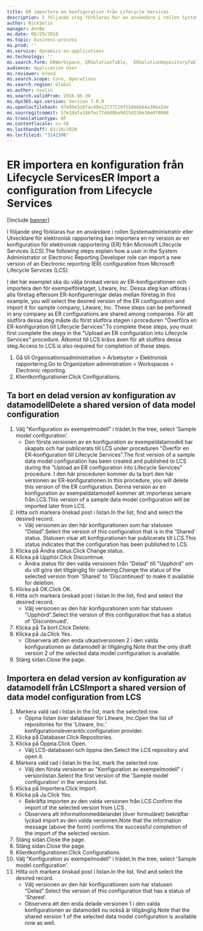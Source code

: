 ```yaml
---
title: ER importera en konfiguration från Lifecycle Services
description: I följande steg förklaras hur en användare i rollen Systemadministratör eller Utvecklare för elektronisk rapportering kan importera en ny version av en konfiguration för elektronisk rapportering (ER) från Microsoft Lifecycle Services (LCS).
author: NickSelin
manager: AnnBe
ms.date: 08/29/2018
ms.topic: business-process
ms.prod: ''
ms.service: dynamics-ax-applications
ms.technology: ''
ms.search.form: ERWorkspace, ERSolutionTable,  ERSolutionRepositoryTable, ERSolutionImport
audience: Application User
ms.reviewer: kfend
ms.search.scope: Core, Operations
ms.search.region: Global
ms.author: nselin
ms.search.validFrom: 2016-06-30
ms.dyn365.ops.version: Version 7.0.0
ms.openlocfilehash: 67e09e3187ac49e12727116f55066b64a386e2de
ms.sourcegitcommit: 57e1dafa186fec77ddd8ba9425d238e36e0f0998
ms.translationtype: HT
ms.contentlocale: sv-SE
ms.lasthandoff: 03/18/2020
ms.locfileid: "3142396"
---
```

# <a name="er-import-a-configuration-from-lifecycle-services"></a><span data-ttu-id="d90a2-103">ER importera en konfiguration från Lifecycle Services</span><span class="sxs-lookup"><span data-stu-id="d90a2-103">ER Import a configuration from Lifecycle Services</span></span>

[!include [banner](../../includes/banner.md)]

<span data-ttu-id="d90a2-104">I följande steg förklaras hur en användare i rollen Systemadministratör eller Utvecklare för elektronisk rapportering kan importera en ny version av en konfiguration för elektronisk rapportering (ER) från Microsoft Lifecycle Services (LCS).</span><span class="sxs-lookup"><span data-stu-id="d90a2-104">The following steps explain how a user in the System Administrator or Electronic Reporting Developer role can import a new version of an Electronic reporting (ER) configuration from Microsoft Lifecycle Services (LCS).</span></span>

<span data-ttu-id="d90a2-105">I det här exemplet ska du välja önskad versio av ER-konfigurationen och importera den för exempelföretaget, Litware, Inc. Dessa steg kan utföras i alla företag eftersom ER-konfigureringar delas mellan företag.</span><span class="sxs-lookup"><span data-stu-id="d90a2-105">In this example, you will select the desired version of the ER configuration and import it for sample company, Litware, Inc. These steps can be performed in any company as ER configurations are shared among companies.</span></span> <span data-ttu-id="d90a2-106">För att slutföra dessa steg måste du först slutföra stegen i proceduren "Överföra en ER-konfiguration till Lifecycle Services”.</span><span class="sxs-lookup"><span data-stu-id="d90a2-106">To complete these steps, you must first complete the steps in the "Upload an ER configuration into Lifecycle Services" procedure.</span></span> <span data-ttu-id="d90a2-107">Åtkomst till LCS krävs även för att slutföra dessa steg.</span><span class="sxs-lookup"><span data-stu-id="d90a2-107">Access to LCS is also required for completion of these steps.</span></span>

1. <span data-ttu-id="d90a2-108">Gå till Organisationsadministration > Arbetsytor > Elektronisk rapportering.</span><span class="sxs-lookup"><span data-stu-id="d90a2-108">Go to Organization administration > Workspaces > Electronic reporting.</span></span>
2. <span data-ttu-id="d90a2-109">Klientkonfigurationer.</span><span class="sxs-lookup"><span data-stu-id="d90a2-109">Click Configurations.</span></span>

## <a name="delete-a-shared-version-of-data-model-configuration"></a><span data-ttu-id="d90a2-110">Ta bort en delad version av konfiguration av datamodell</span><span class="sxs-lookup"><span data-stu-id="d90a2-110">Delete a shared version of data model configuration</span></span>
1. <span data-ttu-id="d90a2-111">Välj "Konfiguration av exempelmodell" i trädet.</span><span class="sxs-lookup"><span data-stu-id="d90a2-111">In the tree, select 'Sample model configuration'.</span></span>
    * <span data-ttu-id="d90a2-112">Den första versionen av en konfiguration av exempeldatamodell har skapats och har publicerats till LCS under proceduren "Överför en ER-konfiguration till Lifecycle Services".</span><span class="sxs-lookup"><span data-stu-id="d90a2-112">The first version of a sample data model configuration has been created and published to LCS during the "Upload an ER configuration into Lifecycle Services" procedure.</span></span> <span data-ttu-id="d90a2-113">I den här proceduren kommer du ta bort den här versionen av ER-konfigurationen.</span><span class="sxs-lookup"><span data-stu-id="d90a2-113">In this procedure, you will delete this version of the ER configuration.</span></span> <span data-ttu-id="d90a2-114">Denna version av en konfiguration av exempeldatamodell kommer att importeras senare från LCS.</span><span class="sxs-lookup"><span data-stu-id="d90a2-114">This version of a sample data model configuration will be imported later from LCS.</span></span>  
2. <span data-ttu-id="d90a2-115">Hitta och markera önskad post i listan.</span><span class="sxs-lookup"><span data-stu-id="d90a2-115">In the list, find and select the desired record.</span></span>
    * <span data-ttu-id="d90a2-116">Välj versionen av den här konfigurationen som har statusen "Delad".</span><span class="sxs-lookup"><span data-stu-id="d90a2-116">Select the version of this configuration that is in the 'Shared' status.</span></span> <span data-ttu-id="d90a2-117">Statusen visar att konfigurationen har publicerats till LCS.</span><span class="sxs-lookup"><span data-stu-id="d90a2-117">This status indicates that the configuration has been published to LCS.</span></span>  
3. <span data-ttu-id="d90a2-118">Klicka på Ändra status.</span><span class="sxs-lookup"><span data-stu-id="d90a2-118">Click Change status.</span></span>
4. <span data-ttu-id="d90a2-119">Klicka på Upphör.</span><span class="sxs-lookup"><span data-stu-id="d90a2-119">Click Discontinue.</span></span>
    * <span data-ttu-id="d90a2-120">Ändra status för den valda versionen från ”Delad" till "Upphörd" om du vill göra det tillgänglig för radering.</span><span class="sxs-lookup"><span data-stu-id="d90a2-120">Change the status of the selected version from 'Shared' to 'Discontinued' to make it available for deletion.</span></span>  
5. <span data-ttu-id="d90a2-121">Klicka på OK.</span><span class="sxs-lookup"><span data-stu-id="d90a2-121">Click OK.</span></span>
6. <span data-ttu-id="d90a2-122">Hitta och markera önskad post i listan.</span><span class="sxs-lookup"><span data-stu-id="d90a2-122">In the list, find and select the desired record.</span></span>
    * <span data-ttu-id="d90a2-123">Välj versionen av den här konfigurationen som har statusen "Upphörd".</span><span class="sxs-lookup"><span data-stu-id="d90a2-123">Select the version of this configuration that has a status of 'Discontinued'.</span></span>  
7. <span data-ttu-id="d90a2-124">Klicka på Ta bort.</span><span class="sxs-lookup"><span data-stu-id="d90a2-124">Click Delete.</span></span>
8. <span data-ttu-id="d90a2-125">Klicka på Ja.</span><span class="sxs-lookup"><span data-stu-id="d90a2-125">Click Yes.</span></span>
    * <span data-ttu-id="d90a2-126">Observera att den enda utkastversionen 2 i den valda konfigurationen av datamodell är tillgänglig.</span><span class="sxs-lookup"><span data-stu-id="d90a2-126">Note that the only draft version 2 of the selected data model configuration is available.</span></span>  
9. <span data-ttu-id="d90a2-127">Stäng sidan.</span><span class="sxs-lookup"><span data-stu-id="d90a2-127">Close the page.</span></span>

## <a name="import-a-shared-version-of-data-model-configuration-from-lcs"></a><span data-ttu-id="d90a2-128">Importera en delad version av konfiguration av datamodell från LCS</span><span class="sxs-lookup"><span data-stu-id="d90a2-128">Import a shared version of data model configuration from LCS</span></span>
1. <span data-ttu-id="d90a2-129">Markera vald rad i listan.</span><span class="sxs-lookup"><span data-stu-id="d90a2-129">In the list, mark the selected row.</span></span>
    * <span data-ttu-id="d90a2-130">Öppna listan över databaser för Litware, Inc.</span><span class="sxs-lookup"><span data-stu-id="d90a2-130">Open the list of repositories for the 'Litware, Inc.'</span></span> <span data-ttu-id="d90a2-131">konfigurationsleverantör.</span><span class="sxs-lookup"><span data-stu-id="d90a2-131">configuration provider.</span></span>  
2. <span data-ttu-id="d90a2-132">Klicka på Databaser.</span><span class="sxs-lookup"><span data-stu-id="d90a2-132">Click Repositories.</span></span>
3. <span data-ttu-id="d90a2-133">Klicka på Öppna.</span><span class="sxs-lookup"><span data-stu-id="d90a2-133">Click Open.</span></span>
    * <span data-ttu-id="d90a2-134">Välj LCS-databasen och öppna den.</span><span class="sxs-lookup"><span data-stu-id="d90a2-134">Select the LCS repository and open it.</span></span>  
4. <span data-ttu-id="d90a2-135">Markera vald rad i listan.</span><span class="sxs-lookup"><span data-stu-id="d90a2-135">In the list, mark the selected row.</span></span>
    * <span data-ttu-id="d90a2-136">Välj den första versionen av "Konfiguration av exempelmodell" i versionlistan.</span><span class="sxs-lookup"><span data-stu-id="d90a2-136">Select the first version of the 'Sample model configuration' in the versions list.</span></span>  
5. <span data-ttu-id="d90a2-137">Klicka på Importera.</span><span class="sxs-lookup"><span data-stu-id="d90a2-137">Click Import.</span></span>
6. <span data-ttu-id="d90a2-138">Klicka på Ja.</span><span class="sxs-lookup"><span data-stu-id="d90a2-138">Click Yes.</span></span>
    * <span data-ttu-id="d90a2-139">Bekräfta importen av den valda versionen från LCS.</span><span class="sxs-lookup"><span data-stu-id="d90a2-139">Confirm the import of the selected version from LCS .</span></span>  
    * <span data-ttu-id="d90a2-140">Observera att informationmeddelandet (över formuläret) bekräftar lyckad import av den valda versionen.</span><span class="sxs-lookup"><span data-stu-id="d90a2-140">Note that the information message (above the form) confirms the successful completion of the import of the selected version.</span></span>  
7. <span data-ttu-id="d90a2-141">Stäng sidan.</span><span class="sxs-lookup"><span data-stu-id="d90a2-141">Close the page.</span></span>
8. <span data-ttu-id="d90a2-142">Stäng sidan.</span><span class="sxs-lookup"><span data-stu-id="d90a2-142">Close the page.</span></span>
9. <span data-ttu-id="d90a2-143">Klientkonfigurationer.</span><span class="sxs-lookup"><span data-stu-id="d90a2-143">Click Configurations.</span></span>
10. <span data-ttu-id="d90a2-144">Välj "Konfiguration av exempelmodell" i trädet.</span><span class="sxs-lookup"><span data-stu-id="d90a2-144">In the tree, select 'Sample model configuration'.</span></span>
11. <span data-ttu-id="d90a2-145">Hitta och markera önskad post i listan.</span><span class="sxs-lookup"><span data-stu-id="d90a2-145">In the list, find and select the desired record.</span></span>
    * <span data-ttu-id="d90a2-146">Välj versionen av den här konfigurationen som har statusen "Delad".</span><span class="sxs-lookup"><span data-stu-id="d90a2-146">Select the version of this configuration that has a status of 'Shared'.</span></span>  
    * <span data-ttu-id="d90a2-147">Observera att den enda delade versionen 1 i den valda konfigurationen av datamodell nu också är tillgänglig.</span><span class="sxs-lookup"><span data-stu-id="d90a2-147">Note that the shared version 1 of the selected data model configuration is available now as well.</span></span>  

